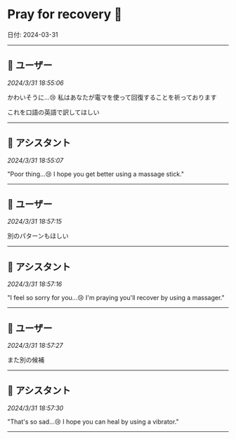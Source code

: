 # Pray for recovery 🙏

日付: 2024-03-31

---

## 👤 ユーザー
*2024/3/31 18:55:06*

かわいそうに…😢
私はあなたが電マを使って回復することを祈っております

これを口語の英語で訳してほしい

---

## 🤖 アシスタント
*2024/3/31 18:55:07*

"Poor thing...😢 I hope you get better using a massage stick."

---

## 👤 ユーザー
*2024/3/31 18:57:15*

別のパターンもほしい

---

## 🤖 アシスタント
*2024/3/31 18:57:16*

"I feel so sorry for you...😢 I'm praying you'll recover by using a massager."

---

## 👤 ユーザー
*2024/3/31 18:57:27*

また別の候補

---

## 🤖 アシスタント
*2024/3/31 18:57:30*

"That's so sad...😢 I hope you can heal by using a vibrator."

---
